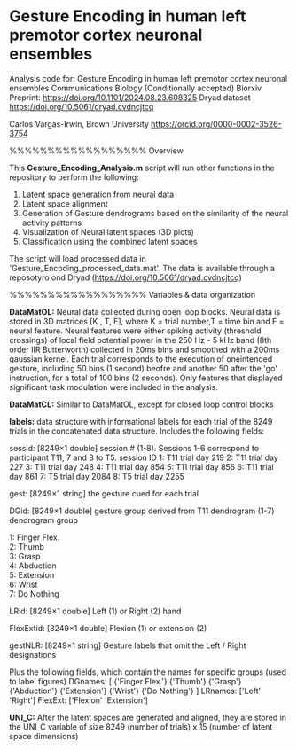 # Gesture Encoding in human left premotor cortex neuronal ensembles

Analysis code for: Gesture Encoding in human left premotor cortex neuronal ensembles
Communications Biology (Conditionally accepted)
Biorxiv Preprint: https://doi.org/10.1101/2024.08.23.608325
Dryad dataset https://doi.org/10.5061/dryad.cvdncjtcq

Carlos Vargas-Irwin, Brown University
https://orcid.org/0000-0002-3526-3754

%%%%%%%%%%%%%%%%%% Overview

This **Gesture_Encoding_Analysis.m** script will run other functions in the repository to perform the following:
1. Latent space generation from neural data
2. Latent space alignment
3. Generation of Gesture dendrograms based on the similarity of the neural activity patterns
4. Visualization of Neural latent spaces (3D plots)
5. Classification using the combined latent spaces

The script will load processed data in 'Gesture_Encoding_processed_data.mat'.
The data is available through a reposotyro ond Dryad (https://doi.org/10.5061/dryad.cvdncjtcq)


%%%%%%%%%%%%%%%%%% Variables & data organization

**DataMatOL:** Neural data collected during open loop blocks.
Neural data is stored in 3D matrices [K , T, F], where K = trial number,T = time bin and F = neural feature. 
Neural features were either  spiking activity (threshold crossings) of local field potential power
in the 250 Hz - 5 kHz band (8th order IIR Butterworth) collected in 20ms bins and smoothed with a
200ms gaussian kernel. Each trial corresponds to the execution of oneintended gesture, 
including 50 bins (1 second) beofre and another 50 after the 'go' instruction, for a total of 100 bins (2 seconds). 
Only features that displayed significant task modulation were included in the analysis. 

**DataMatCL:** Similar to DataMatOL, except for closed loop control blocks

**labels:** data structure with informational labels for each trial of the 8249 trials in the concatenated data structure.
Includes the following fields: 

sessid: [8249×1 double]     session # (1-8). Sessions 1-6 correspond to participant T11, 7 and 8 to T5.
    session ID 1: T11 trial day 219
			   2: T11 trial day 227
			   3: T11 trial day 248
			   4: T11 trial day 854
			   5: T11 trial day 856
			   6: T11 trial day 861
			   7: T5 trial day 2084
			   8: T5 trial day 2255
      
gest: [8249×1 string]       the gesture cued for each trial
    
DGid: [8249×1 double]       gesture group derived from T11 dendrogram (1-7) dendrogram group 

1: Finger Flex.    
2: Thumb    
3: Grasp    
4: Abduction   
5: Extension    
6: Wrist  
7: Do Nothing
		     
LRid: [8249×1 double]       Left (1) or Right (2) hand
    
FlexExtid: [8249×1 double]  Flexion (1) or extension (2)

gestNLR: [8249×1 string]    Gesture labels that omit the Left / Right designations
 
Plus the following fields, which contain the names for specific groups (used to label figures)
DGnames: [    {'Finger Flex.'}    {'Thumb'}    {'Grasp'}    {'Abduction'}    {'Extension'}    {'Wrist'}   {'Do Nothing'} ]
LRnames: ['Left'  'Right']
FlexExt: ['Flexion'  'Extension']

**UNI_C:** After the latent spaces are generated and aligned, they are stored in the UNI_C variable
of size 8249 (number of trials) x 15 (number of latent space dimensions)
